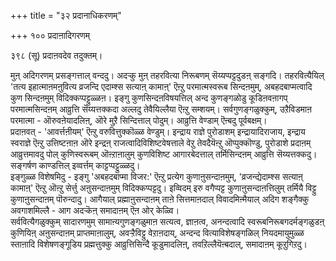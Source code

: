 +++
title = "३२ प्रदानाधिकरणम्"

+++
१०० प्रदाऩादिगरणम्   
  
३९८ (सू) प्रदाऩवदेव तदुक्तम्।  
  
मुऩ् अदिगरणम् प्रसङ्गत्ताल् वन्ददु। अदऱ्कु मुऩ् तहरवित्या निरूबणम् सॆय्यप्पट्टदुडऩ् सङ्गदि। तहरवित्यैयिल् 'तत्य इहात्माऩमऩुवित्य व्रजन्दि एदाम्श्स सत्याऩ् कामाऩ्' ऎऩ्ऱु परमात्मस्वरूब सिन्दऩमुम्, अबहदबाप्मत्वादि कुण सिन्दऩमुम् विदिक्कप्पट्टुळ्ळऩ। इङ्गु कुणसिन्दऩविषयत्तिल् अन्द कुणङ्गळोडु कूडिऩवऩागप् परमात्मसिन्दऩम् आव्रुत्ति सॆय्यत्तक्कदा अल्लदु तेवैयिल्लैया ऎऩ्ऱु सम्शयम्। सर्वगुणङ्गळुक्कुम्, उऱैविडमाऩ परमात्मा - ऒरुवऩेयादलिऩ्, ऒरे मुऱै सिन्दित्ताल् पोदुम्। आव्रुत्ति वेण्डाम् ऎऩ्बदु पूर्वबक्षम्।  
प्रदाऩवत् - 'आवर्त्तऩीयम्' ऎऩ्ऱु वरुवित्तुक्कॊळ्ळ वेण्डुम्। इन्द्राय राज्ञे पुरोडाशम् इन्द्रायादिराजाय, इन्द्राय स्वराज्ञे ऎऩ्ऱु उत्तिष्टऩाऩ ऒरे इन्द्रऩ् राजत्वादिविशिष्टवेषत्ताले वेऱु तेवदैयॆऩ्ऱु ऒप्पुक्कॊण्डु, पुरोडाशे प्रदाऩम् आव्रुत्तमावदु पोल् कुणिस्वरूबम् ऒऩ्ऱाऩालुम् कुणविशिष्ट आगारबेदत्ताल् तर्मिसिन्दऩम् आव्रुत्ति सॆय्यत्तक्कदु। सङ्गर्षण काण्डत्तिल् इव्वर्त्तम् काट्टप्पट्टुळ्ळदु।  
इङ्गुळ्ळ विशेषमिदु - इङ्गु 'अबहदबाप्मा विजर:' ऎऩ्ऱु प्रत्येग कुणाऩुसन्दाऩमुम्, 'व्रजन्द्येदाम्श्स सत्याऩ् कामाऩ्' ऎऩ्ऱु ऒऩ्ऱु सेर्त्तु अऩुसन्दाऩमुम् विदिक्कप्पट्टदु। इव्विदम् इरु वगैप्पट्ट कुणाऩुसन्दाऩत्तिलुम् तर्मियै विट्टु कुणाऩुसन्दाऩम् पॊरुन्दादु। आगैयाल् प्रह्माऩुसन्दाऩम् ताऩे सित्तमाऩदाल् विवादमिऩ्मैयाल् अदिग शङ्गैक्कु अवगाशमिल्लै - आग अदऱ्कॆऩ् समादाऩम् ऎऩ ओर् केळ्वि।  
सर्ववित्यैगळुक्कुम् सादारणमुम् सामाऩ्यगुणङ्गळुमाऩ सत्यत्व, ज्ञाऩत्व, अनन्दत्वादि स्वरूबनिरूबगदर्मङ्गळुडऩ् कुणियिऩ् अऩुसन्दाऩम् प्राप्तमाऩालुम्, अवऱ्ऱैविट्टु वेऱाऩदाय्, अन्दन्द वित्याविशेषङ्गळिल् नियदमायुमुळ्ळ स्ताऩादि विशेषणङ्गूडिय प्रह्मत्तुक्कु आव्रुत्तिसिन्दै कूडुमादलिऩ्, तवऱिल्लैयॆऩ्बदाल्, समादाऩम् कूऱुगिऱदु।

